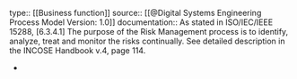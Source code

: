 type:: [[Business function]]
source:: [[@Digital Systems Engineering Process Model Version: 1.0]]
documentation:: As stated in ISO/IEC/IEEE 15288, [6.3.4.1] The purpose of the Risk Management process is to identify, analyze, treat and monitor the risks continually.  See detailed description in the INCOSE Handbook v.4, page 114.

-